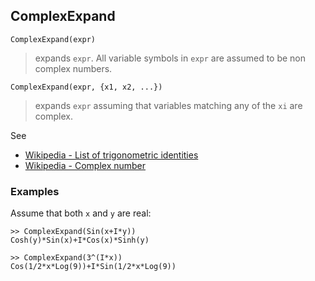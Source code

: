 ## ComplexExpand
 
```
ComplexExpand(expr)
```

> expands `expr`. All variable symbols in `expr` are assumed to be non complex numbers.

```
ComplexExpand(expr, {x1, x2, ...})
```
> expands `expr` assuming that variables matching any of the `xi` are complex.

See  
* [Wikipedia - List of trigonometric identities](http://en.wikipedia.org/wiki/List_of_trigonometric_identities)
* [Wikipedia - Complex number](https://en.wikipedia.org/wiki/Complex_number) 

### Examples

Assume that both `x` and `y` are real:

```
>> ComplexExpand(Sin(x+I*y))
Cosh(y)*Sin(x)+I*Cos(x)*Sinh(y)
```

``` 
>> ComplexExpand(3^(I*x))
Cos(1/2*x*Log(9))+I*Sin(1/2*x*Log(9))
```
 
